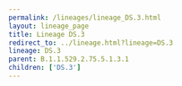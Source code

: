 ```yaml
---
permalink: /lineages/lineage_DS.3.html
layout: lineage_page
title: Lineage DS.3
redirect_to: ../lineage.html?lineage=DS.3
lineage: DS.3
parent: B.1.1.529.2.75.5.1.3.1
children: ['DS.3']
---
```

